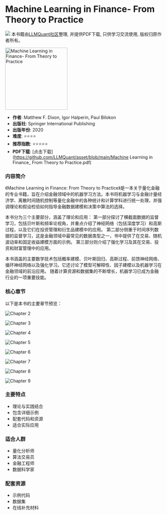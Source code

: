 # Machine Learning in Finance- From Theory to Practice

![](https://fastly.jsdelivr.net/gh/bucketio/img3@main/2024/09/04/1725464231869-e0b2f727-2a0f-4270-bf6c-31ddc350426a.gif)
本书籍由[LLMQuant社区](https://llmquant.com/)整理, 并提供PDF下载, 只供学习交流使用, 版权归原作者所有。

<img src="1.png" alt="Machine Learning in Finance- From Theory to Practice" width="200"/>

- **作者**: Matthew F. Dixon, Igor Halperin, Paul Bilokon
- **出版社**: Springer International Publishing
- **出版年份**: 2020
- **难度**: ⭐⭐⭐⭐
- **推荐指数**: ⭐⭐⭐⭐⭐
- **PDF下载**: [点击下载](https://github.com/LLMQuant/asset/blob/main/Machine Learning in Finance_ From Theory to Practice.pdf)

### 内容简介

《Machine Learning in Finance: From Theory to Practice》是一本关于量化金融的专业书籍，旨在介绍金融领域中的机器学习方法。本书将机器学习与金融计量经济学、离散时间随机控制等量化金融中的各种统计和计算学科进行统一处理，并强调理论和假设检验如何指导金融数据建模和决策中算法的选择。

本书分为三个主要部分，涵盖了理论和应用：
第一部分探讨了横截面数据的监督学习，包括贝叶斯和频率论视角，并重点介绍了神经网络（包括深度学习）和高斯过程，以及它们在投资管理和衍生品建模中的应用。
第二部分侧重于时间序列数据的监督学习，这是金融领域中最常见的数据类型之一，书中提供了在交易、随机波动率和固定收益建模方面的示例。
第三部分则介绍了强化学习及其在交易、投资和财富管理中的应用。

本书涵盖的主要数学技术包括概率建模、贝叶斯回归、高斯过程、前馈神经网络、循环神经网络以及强化学习。它还讨论了模型可解释性、因子建模以及机器学习在金融领域的前沿应用。 随着计算资源和数据集的不断增长，机器学习已成为金融行业的一项重要技能。

### 核心章节

以下是本书的主要章节预览：

![Chapter 2](2.png)

![Chapter 3](3.png)

![Chapter 4](4.png)

![Chapter 5](5.png)

![Chapter 6](6.png)

![Chapter 7](7.png)

![Chapter 8](8.png)

![Chapter 9](9.png)

### 主要特点

- 理论与实践结合
- 包含详细示例
- 配套代码和资源
- 适合实际应用

### 适合人群

- 量化分析师
- 算法交易员
- 金融工程师
- 数据科学家

### 配套资源

- 示例代码
- 数据集
- 在线补充材料